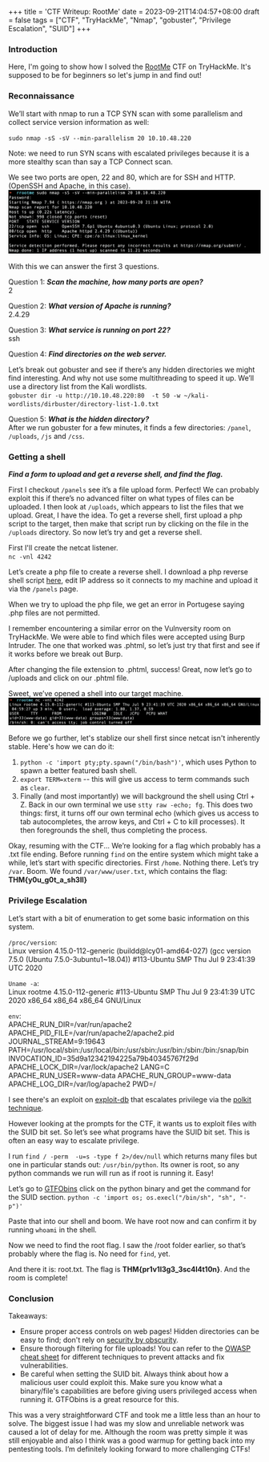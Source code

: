 +++
title = 'CTF Writeup: RootMe'
date = 2023-09-21T14:04:57+08:00
draft = false
tags = ["CTF", "TryHackMe", "Nmap", "gobuster", "Privilege Escalation", "SUID"]
+++

### Introduction
Here, I'm going to show how I solved the [RootMe](https://tryhackme.com/room/rrootme) CTF on TryHackMe. It's supposed to be for beginners so let's jump in and find out!


### Reconnaissance
We’ll start with nmap to run a TCP SYN scan with some parallelism and collect service version information as well:

`sudo nmap -sS -sV --min-parallelism 20 10.10.48.220`

Note: we need to run SYN scans with escalated privileges because it is a more stealthy scan than say a TCP Connect scan.

We see two ports are open, 22 and 80, which are for SSH and HTTP. (OpenSSH and Apache, in this case).
![](../post/rootme-pics/nmap%20scan.png)


With this we can answer the first 3 questions.

Question 1:
**_Scan the machine, how many ports are open?_**\
    2

Question 2:
**_What version of Apache is running?_**\
    2.4.29

Question 3:
**_What service is running on port 22?_**\
    ssh

Question 4:
**_Find directories on the web server._**

Let’s break out gobuster and see if there’s any hidden directories we might find interesting. And why not use some multithreading to speed it up. We’ll use a directory list from the Kali wordlists.\
`gobuster dir -u http://10.10.48.220:80  -t 50 -w ~/kali-wordlists/dirbuster/directory-list-1.0.txt`


Question 5:
**_What is the hidden directory?_**\
After we run gobuster for a few minutes, it finds a few directories: `/panel`, `/uploads`, `/js` and `/css`.



### Getting a shell

**_Find a form to upload and get a reverse shell, and find the flag._** 

First I checkout `/panels` see it’s a file upload form. Perfect! We can probably exploit this if there’s no advanced filter on what types of files can be uploaded. I then look at `/uploads`, which appears to list the files that we upload. Great, I have the idea. To get a reverse shell, first upload a php script to the target, then make that script run by clicking on the file in the `/uploads` directory. So now let’s try and get a reverse shell.

First I'll create the netcat listener.\
`nc -vnl 4242`

Let’s create a php file to create a reverse shell. I download a php reverse shell script [here](https://github.com/pentestmonkey/php-reverse-shell/blob/master/php-reverse-shell.php), edit IP address so it connects to my machine and upload it via the `/panels` page. 

When we try to upload the php file, we get an error in Portugese saying .php files are not permitted.

I remember encountering a similar error on the Vulnversity room on TryHackMe. We were able to find which files were accepted using Burp Intruder. The one that worked was .phtml, so let’s just try that first and see if it works before we break out Burp. 

After changing the file extension to .phtml, success! Great, now let’s go to /uploads and click on our .phtml file.

Sweet, we’ve opened a shell into our target machine. 
![](../post/rootme-pics/reverse%20shell.png)


Before we go further, let's stablize our shell first since netcat isn't inherently stable. Here's how we can do it:
1. `python -c 'import pty;pty.spawn("/bin/bash")'`, which uses Python to spawn a better featured bash shell.
2. `export TERM=xterm` -- this will give us access to term commands such as `clear`.
3. Finally (and most importantly) we will background the shell using Ctrl + Z. Back in our own terminal we use `stty raw -echo; fg`. This does two things: first, it turns off our own terminal echo (which gives us access to tab autocompletes, the arrow keys, and Ctrl + C to kill processes). It then foregrounds the shell, thus completing the process.

Okay, resuming with the CTF... We’re looking for a flag which probably has a .txt file ending. Before running `find` on the entire system which might take a while, let’s start with specific directories. First `/home`. Nothing there. 
Let’s try `/var`. Boom. We found `/var/www/user.txt`, which contains the flag: **THM{y0u_g0t_a_sh3ll}**


### Privilege Escalation

Let’s start with a bit of enumeration to get some basic information on this system.

`/proc/version`:\
Linux version 4.15.0-112-generic (buildd@lcy01-amd64-027) (gcc version 7.5.0 (Ubuntu 7.5.0-3ubuntu1~18.04)) #113-Ubuntu SMP Thu Jul 9 23:41:39 UTC 2020

`Uname -a`:\
Linux rootme 4.15.0-112-generic #113-Ubuntu SMP Thu Jul 9 23:41:39 UTC 2020 x86_64 x86_64 x86_64 GNU/Linux

`env`:\
APACHE_RUN_DIR=/var/run/apache2
APACHE_PID_FILE=/var/run/apache2/apache2.pid
JOURNAL_STREAM=9:19643
PATH=/usr/local/sbin:/usr/local/bin:/usr/sbin:/usr/bin:/sbin:/bin:/snap/bin
INVOCATION_ID=35d9a12342194225a79b40345767f29d
APACHE_LOCK_DIR=/var/lock/apache2
LANG=C
APACHE_RUN_USER=www-data
APACHE_RUN_GROUP=www-data
APACHE_LOG_DIR=/var/log/apache2
PWD=/

I see there's an exploit on [exploit-db](https://www.exploit-db.com/exploits/47167) that escalates privilege via the [polkit technique](https://github.blog/2021-06-10-privilege-escalation-polkit-root-on-linux-with-bug/).

However looking at the prompts for the CTF, it wants us to exploit files with the SUID bit set. So let’s see what programs have the SUID bit set. This is often an easy way to escalate privilege.

I run `find / -perm  -u=s -type f 2>/dev/null` which returns many files but one in particular stands out: `/usr/bin/python`. Its owner is root, so any python commands we run will run as if root is running it. Easy!

Let’s go to [GTFObins](https://gtfobins.github.io/) click on the python binary and get the command for the SUID section. 
`python -c 'import os; os.execl("/bin/sh", "sh", "-p")'`

Paste that into our shell and boom. We have root now and can confirm it by running `whoami` in the shell.

Now we need to find the root flag. I saw the /root folder earlier, so that’s probably where the flag is. No need for `find`, yet.

And there it is: root.txt. The flag is **THM{pr1v1l3g3_3sc4l4t10n}**. And the room is complete!

### Conclusion
Takeaways: 
- Ensure proper access controls on web pages! Hidden directories can be easy to find; don't rely on [security by obscurity](https://en.wikipedia.org/wiki/Security_through_obscurity).
- Ensure thorough filtering for file uploads! You can refer to the [OWASP cheat sheet](https://cheatsheetseries.owasp.org/cheatsheets/File_Upload_Cheat_Sheet.html) for different techniques to prevent attacks and fix vulnerabilities.
- Be careful when setting the SUID bit. Always think about how a malicious user could exploit this. Make sure you know what a binary/file's capabilities are before giving users privileged access when running it. GTFObins is a great resource for this. 


This was a very straightforward CTF and took me a little less than an hour to solve. The biggest issue I had was my slow and unreliable network was caused a lot of delay for me. Although the room was pretty simple it was still enjoyable and also I think was a good warmup for getting back into my pentesting tools. I’m definitely looking forward to more challenging CTFs!















